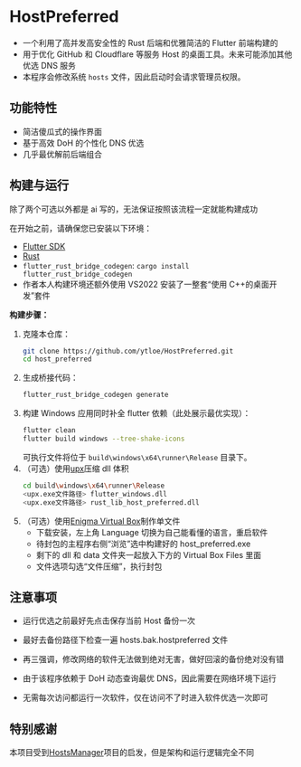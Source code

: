 # HostPreferred

- 一个利用了高并发高安全性的 Rust 后端和优雅简洁的 Flutter 前端构建的
- 用于优化 GitHub 和 Cloudflare 等服务 Host 的桌面工具。未来可能添加其他优选 DNS 服务
- 本程序会修改系统 `hosts` 文件，因此启动时会请求管理员权限。

## 功能特性

- 简洁傻瓜式的操作界面
- 基于高效 DoH 的个性化 DNS 优选
- 几乎最优解前后端组合

## 构建与运行

除了两个可选以外都是 ai 写的，无法保证按照该流程一定就能构建成功

在开始之前，请确保您已安装以下环境：

- [Flutter SDK](https://flutter.dev/docs/get-started/install)
- [Rust](https://www.rust-lang.org/tools/install)
- `flutter_rust_bridge_codegen`: `cargo install flutter_rust_bridge_codegen`
- 作者本人构建环境还额外使用 VS2022 安装了一整套“使用 C++的桌面开发”套件

**构建步骤：**

1.  克隆本仓库：
    ```sh
    git clone https://github.com/ytloe/HostPreferred.git
    cd host_preferred
    ```
2.  生成桥接代码：
    ```sh
    flutter_rust_bridge_codegen generate
    ```
3.  构建 Windows 应用同时补全 flutter 依赖（此处展示最优实现）：
    ```sh
    flutter clean
    flutter build windows --tree-shake-icons
    ```
    可执行文件将位于 `build\windows\x64\runner\Release` 目录下。
4.  （可选）使用[upx](https://github.com/upx/upx/releases/)压缩 dll 体积
    ```sh
    cd build\windows\x64\runner\Release
    <upx.exe文件路径> flutter_windows.dll
    <upx.exe文件路径> rust_lib_host_preferred.dll
    ```
5.  （可选）使用[Enigma Virtual Box](https://www.enigmaprotector.com/en/downloads.html)制作单文件
    - 下载安装，左上角 Language 切换为自己能看懂的语言，重启软件
    - 待封包的主程序右侧“浏览”选中构建好的 host_preferred.exe
    - 剩下的 dll 和 data 文件夹一起放入下方的 Virtual Box Files 里面
    - 文件选项勾选“文件压缩”，执行封包

## 注意事项

- 运行优选之前最好先点击保存当前 Host 备份一次
- 最好去备份路径下检查一遍 hosts.bak.hostpreferred 文件
- 再三强调，修改网络的软件无法做到绝对无害，做好回滚的备份绝对没有错

- 由于该程序依赖于 DoH 动态查询最优 DNS，因此需要在网络环境下运行
- 无需每次访问都运行一次软件，仅在访问不了时进入软件优选一次即可

## 特别感谢

本项目受到[HostsManager](https://github.com/tianjiangqiji/Hosts-Manager-For-Github/)项目的启发，但是架构和运行逻辑完全不同
